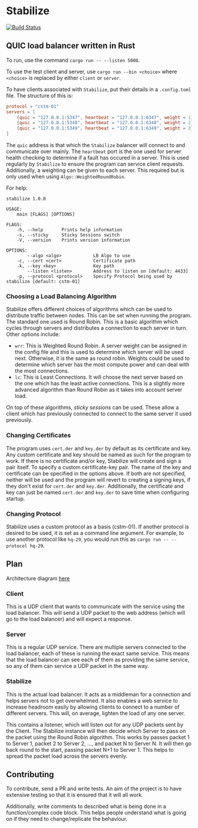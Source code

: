 # Stabilize

[![Build Status](https://travis-ci.com/FreddieBrown/stabilize.svg?branch=master)](https://travis-ci.com/FreddieBrown/stabilize)

## QUIC load balancer written in Rust

To run, use the command `cargo run -- --listen 5000`.

To use the test client and server, use `cargo run --bin <choice>` where `<choice>` is replaced by either `client` or `server`.

To have clients associated with `Stabilize`, put their details in a `.config.toml` file. The structure of this is:

```toml
protocol = "cstm-01"
servers = [
    {quic = "127.0.0.1:5347", heartbeat = "127.0.0.1:6347", weight = 1},
    {quic = "127.0.0.1:5348", heartbeat = "127.0.0.1:6348", weight = 2},
    {quic = "127.0.0.1:5349", heartbeat = "127.0.0.1:6349", weight = 3}
]
```
The `quic` address is that which the `Stabilize` balancer will connect to and communicate over mainly. The `heartbeat` port is the one used for server health checking to determine if a fault has occured in a server. This is used regularly by `Stabilize` to ensure the program can service client requests. Additionally, a weighting can be given to each server. This required but is only used when using `Algo::WeightedRoundRobin`.


For help: 

```
stabilize 1.0.0

USAGE:
    main [FLAGS] [OPTIONS]

FLAGS:
    -h, --help       Prints help information
    -s, --sticky     Sticky Sessions switch
    -V, --version    Prints version information

OPTIONS:
        --algo <algo>            LB Algo to use
    -c, --cert <cert>            Certificate path
    -k, --key <key>              Key path
        --listen <listen>        Address to listen on [default: 4433]
    -p, --protocol <protocol>    Specify Protocol being used by stabilize [default: cstm-01]
```

### Choosing a Load Balancing Algorithm

Stabilize offers different choices of algorithms which can be used to distribute traffic between nodes. This can be set when running the program. The standard one used is Round Robin. This is a basic algorithm which cycles through servers and distributes a connection to each server in turn. Other options include:

- `wrr`: This is Weighted Round Robin. A server weight can be assigned in the config file and this is used to determine which server will be used next. Otherwise, it is the same as round robin. Weights could be used to determine which server has the most compute power and can deal with the most connections.
- `lc`: This is Least Connections. It will choose the next server based on the one which has the least active connections. This is a slightly more advanced algorithm than Round Robin as it takes into account server load.

On top of these algorithms, *sticky sessions* can be used. These allow a client which has previously connected to connect to the same server it used previously. 

### Changing Certificates 

The program uses `cert.der` and `key.der` by default as its certificate and key. Any custom certificate and key should be named as such for the program to work. If there is no certificate and/or key, Stabilize will create and sign a pair itself. To specify a custom certificate-key pair. The name of the key and certificate can be specified in the options above. If both are not specified, neither will be used and the program will revert to creating a signing keys, if they don't exist for `cert.der` and `key.der`. Additionally, the certificate and key can just be named `cert.der` and `key.der` to save time when configuring startup.

### Changing Protocol

Stabilize uses a custom protocol as a basis (cstm-01). If another protocol is desired to be used, it is set as a command line argument. For example, to use another protocol like `hq-29`, you would run this as `cargo run -- --protocol hq-29`.


## Plan

Architecture diagram [here](https://drive.google.com/file/d/1LoCD13TSaLTHX2yjudHgg3aJ7d42NlO7/view?usp=sharing)

### Client

This is a UDP client that wants to communicate with the service using the load balancer. This will send a UDP packet to the web address (which will go to the load balancer) and will expect a response. 

### Server

This is a regular UDP service. There are multiple servers connected to the load balancer, each of these is running the exact same service. This means that the load balancer can see each of them as providing the same service, so any of them can service a UDP packet in the same way. 

### Stabilize

This is the actual load balancer. It acts as a middleman for a connection and helps servers not to get overwhelmed. It also enables a web service to increase headroom easily by allowing clients to connect to a number of different servers. This will, on average, lighten the load of any one server. 

This contains a listener, which will listen out for any UDP packets sent by the Client. The Stabilize instance will then decide which Server to pass on the packet using the Round Robin algorithm. This works by passes packet 1 to Server 1, packet 2 to Server 2, ..., and packet N to Server N. It will then go  back round to the start, passing packet N+1 to Server 1. This helps to spread the packet load across the servers evenly. 

## Contributing

To contribute, send a PR and write tests. An aim of the project is to have extensive testing so that it is ensured that it will all work. 

Additionally, write comments to described what is being done in a function/complex code block. This helps people understand what is going on if they need to change/replicate the behaviour. 
